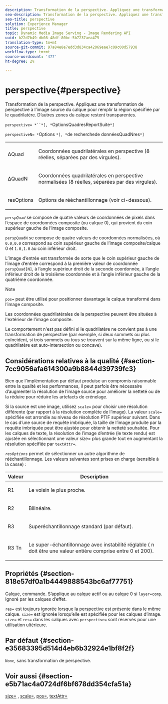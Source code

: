 ```yaml
---
description: Transformation de la perspective. Appliquez une transformation de perspective à l’image source du calque pour remplir la région spécifiée par le quadrilatère. D’autres zones du calque restent transparentes.
seo-description: Transformation de la perspective. Appliquez une transformation de perspective à l’image source du calque pour remplir la région spécifiée par le quadrilatère. D’autres zones du calque restent transparentes.
seo-title: perspective
solution: Experience Manager
title: perspective
topic: Dynamic Media Image Serving - Image Rendering API
uuid: b22d7b49-db08-48df-80bc-5b7237aea475
translation-type: tm+mt
source-git-commit: 97a84e8e7edd3d834ca42069eae7c09c00d57938
workflow-type: tm+mt
source-wordcount: '477'
ht-degree: 2%

---
```



# perspective{#perspective}

Transformation de la perspective. Appliquez une transformation de perspective à l’image source du calque pour remplir la région spécifiée par le quadrilatère. D’autres zones du calque restent transparentes.

`perspective= *``*[, *`OptionsQuadresReportSuite`*]`

`perspectiveN= *`Options `*[, *`de recherchede donnéesQuadNres`*]`

<table id="simpletable_4BD38BBF53964F7D97B9E58914C97B3F"> 
 <tr class="strow"> 
  <td class="stentry"> <p><span class="varname"> ΔQuad</span> </p></td> 
  <td class="stentry"> <p>Coordonnées quadrilatérales en perspective (8 réelles, séparées par des virgules). </p></td> 
 </tr> 
 <tr class="strow"> 
  <td class="stentry"> <p><span class="varname"> ΔQuadN</span> </p></td> 
  <td class="stentry"> <p>Coordonnées quadrilatérales en perspective normalisées (8 réelles, séparées par des virgules). </p></td> 
 </tr> 
 <tr class="strow"> 
  <td class="stentry"> <p><span class="varname"> resOptions</span> </p></td> 
  <td class="stentry"> <p>Options de rééchantillonnage (voir ci-dessous). </p></td> 
 </tr> 
</table>

*`perspQuad`* se compose de quatre valeurs de coordonnées de pixels dans l’espace de coordonnées composite (ou calque 0), qui provient du coin supérieur gauche de l’image composite.

`perspQuadN` se compose de quatre valeurs de coordonnées normalisées, où  `0.0,0.0` correspond au coin supérieur gauche de l’image composite/calque 0 et  `1.0,1.0` au coin inférieur droit.

L’image d’entrée est transformée de sorte que le coin supérieur gauche de l’image d’entrée correspond à la première valeur de coordonnée `perspQuad[N]`, à l’angle supérieur droit de la seconde coordonnée, à l’angle inférieur droit de la troisième coordonnée et à l’angle inférieur gauche de la quatrième coordonnée.

>[!NOTE]
>
>`pos=` peut être utilisé pour positionner davantage le calque transformé dans l’image composite.

Les coordonnées quadrilatérales de la perspective peuvent être situées à l&#39;extérieur de l&#39;image composite.

Le comportement n&#39;est pas défini si le quadrilatère ne convient pas à une transformation de perspective (par exemple, si deux sommets ou plus coïncident, si trois sommets ou tous se trouvent sur la même ligne, ou si le quadrilatère est auto-intersection ou concave).

## Considérations relatives à la qualité {#section-7cc9056afa614300a9b8844d39739fc3}

Bien que l’implémentation par défaut produise un compromis raisonnable entre la qualité et les performances, il peut parfois être nécessaire d’augmenter la résolution de l’image source pour améliorer la netteté ou de la réduire pour réduire les artefacts de crénelage.

Si la source est une image, utilisez `scale=` pour choisir une résolution différente (par rapport à la résolution complète de l’image). La valeur `scale=` spécifiée est arrondie au niveau de résolution PTIF supérieur suivant. Dans le cas d’une source de requête imbriquée, la taille de l’image produite par la requête imbriquée peut être ajustée pour obtenir la netteté souhaitée. Pour les calques de texte, la résolution de l’image d’entrée (le texte rendu) est ajustée en sélectionnant une valeur size= plus grande tout en augmentant la résolution spécifiée par `textAttr=`.

*`resOptions`* permet de sélectionner un autre algorithme de rééchantillonnage. Les valeurs suivantes sont prises en charge (sensible à la casse) :

<table id="table_0F20007986324E228096888ED37219C0"> 
 <thead> 
  <tr> 
   <th class="entry"> <b> Valeur</b> </th> 
   <th class="entry"> <b> Description</b> </th> 
  </tr> 
 </thead>
 <tbody> 
  <tr> 
   <td> <p> <span class="codeph"> R1</span> </p> </td> 
   <td> <p> Le voisin le plus proche. </p> </td> 
  </tr> 
  <tr> 
   <td> <p> <span class="codeph"> R2</span> </p> </td> 
   <td> <p> Bilinéaire. </p> </td> 
  </tr> 
  <tr> 
   <td> <p> <span class="codeph"> R3</span> </p> </td> 
   <td> <p> Superéchantillonnage standard (par défaut). </p> </td> 
  </tr> 
  <tr> 
   <td> <p> <span class="codeph">R3<span class="varname"> Tn</span></span> </p> </td> 
   <td> <p> Le super-échantillonnage avec instabilité réglable (<span class="varname"> n</span> doit être une valeur entière comprise entre 0 et 200). </p> </td> 
  </tr> 
 </tbody> 
</table>

## Propriétés {#section-818e57df0a1b4449888543bc6af77751}

Calque, commande. S’applique au calque actif ou au calque 0 si `layer=comp`. Ignoré par les calques d’effet.

`res=` est toujours ignorée lorsque la perspective est présente dans le même calque. `size=` est ignorée lorsqu’elle est spécifiée pour les calques d’image. `size=` et  `res=` dans les calques avec  `perspective=` sont réservés pour une utilisation ultérieure.

## Par défaut {#section-e35683395d514d4eb6b32924e1bf8f2f}

`None`, sans transformation de perspective.

## Voir aussi {#section-e5b71ac4a0724df6bf678dd354cfa51a}

[size=](../../../../../is-api/http-ref/image-serving-api-ref/c-http-protocol-reference/c-data-types/r-size.md#reference-04d383f32c7b4003bed9978cb854747b) ,  [scale=](../../../../../is-api/http-ref/image-serving-api-ref/c-http-protocol-reference/c-command-reference/r-is-http-scale.md#reference-098c30cea1764f189e6f7c7e400cc065),  [pos=](../../../../../is-api/http-ref/image-serving-api-ref/c-http-protocol-reference/c-command-reference/r-pos.md#reference-65de948f4b404f1182b22119ca332143),  [textAttr=](../../../../../is-api/http-ref/image-serving-api-ref/c-http-protocol-reference/c-command-reference/r-textattr.md#reference-ff00484fa3244286abeff34911f7ec0d)
